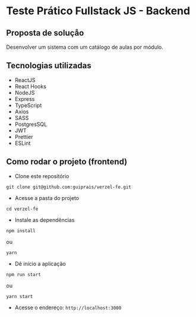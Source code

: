 # Teste Prático Fullstack JS - Backend

## Proposta de soluçåo

Desenvolver um sistema com um catálogo de aulas por módulo.

## Tecnologias utilizadas
- ReactJS
- React Hooks
- NodeJS
- Express
- TypeScript
- Axios
- SASS
- PostgresSQL
- JWT
- Prettier
- ESLint

## Como rodar o projeto (frontend)

- Clone este repositório
```
git clone git@github.com:guiprais/verzel-fe.git
```
- Acesse a pasta do projeto
```
cd verzel-fe
```
- Instale as dependências
```
npm install
```
ou
```
yarn
```
- Dê início a aplicação
```
npm run start
```
ou
```
yarn start
```
- Acesse o endereço: `http://localhost:3000`
